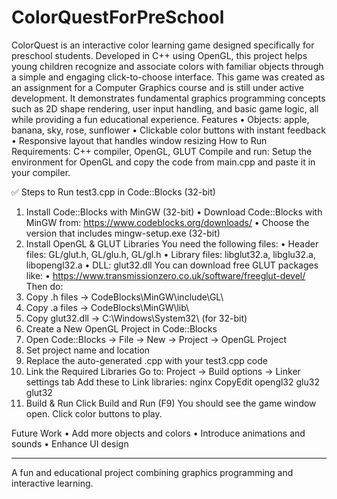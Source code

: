 # ColorQuestForPreSchool
ColorQuest is an interactive color learning game designed specifically for preschool students. Developed in C++ using OpenGL, this project helps young children recognize and associate colors with familiar objects through a simple and engaging click-to-choose interface.
This game was created as an assignment for a Computer Graphics course and is still under active development. It demonstrates fundamental graphics programming concepts such as 2D shape rendering, user input handling, and basic game logic, all while providing a fun educational experience. 
Features
•	Objects: apple, banana, sky, rose, sunflower
•	Clickable color buttons with instant feedback
•	Responsive layout that handles window resizing
How to Run
Requirements: C++ compiler, OpenGL, GLUT
Compile and run: Setup the environment for OpenGL and copy the code from main.cpp and paste it in your compiler.

✅ Steps to Run test3.cpp in Code::Blocks (32-bit)
1. Install Code::Blocks with MinGW (32-bit)
•	Download Code::Blocks with MinGW from:
https://www.codeblocks.org/downloads/
•	Choose the version that includes mingw-setup.exe (32-bit)
2. Install OpenGL & GLUT Libraries
You need the following files:
•	Header files: GL/glut.h, GL/glu.h, GL/gl.h
•	Library files: libglut32.a, libglu32.a, libopengl32.a
•	DLL: glut32.dll
You can download free GLUT packages like:
•	https://www.transmissionzero.co.uk/software/freeglut-devel/
Then do:
1.	Copy .h files → CodeBlocks\MinGW\include\GL\
2.	Copy .a files → CodeBlocks\MinGW\lib\
3.	Copy glut32.dll → C:\Windows\System32\ (for 32-bit)
3. Create a New OpenGL Project in Code::Blocks
1.	Open Code::Blocks → File → New → Project → OpenGL Project
2.	Set project name and location
3.	Replace the auto-generated .cpp with your test3.cpp code
4. Link the Required Libraries
Go to:
Project → Build options → Linker settings tab
Add these to Link libraries:
nginx
CopyEdit
opengl32
glu32
glut32
5. Build & Run
Click Build and Run (F9)
You should see the game window open. Click color buttons to play.


Future Work
•	Add more objects and colors
•	Introduce animations and sounds
•	Enhance UI design
________________________________________
A fun and educational project combining graphics programming and interactive learning.

